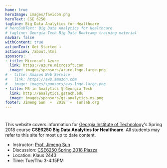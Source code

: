 ```yaml
---
home: true
heroImage: images/favicon.png
heroText: CSE 6250
tagline: Big Data Analytics for Healthcare
# heroSubText: Big Data Analytics for Healthcare
# tagline: Georgia Tech Big Data Bootcamp training material
navbar: false
withContent: true
actionText: Get Started →
actionLink: /about.html
sponsors:
- title: Microsoft Azure
  link: https://azure.microsoft.com
  image: images/sponsors/azure-logo-large.png
# - title: Amazon Web Service
#   link: https://aws.amazon.com
#   image: images/sponsors/aws-logo-large.png
- title: MS in Analytics @ Georgia Tech
  link: http://analytics.gatech.edu
  image: images/sponsors/gt-analytics-ms.png
footer: Jimeng Sun  •  2018  •  sunlab.org
---
```

#

<div class="main-explain-area jumbotron">

This website covers information for [Georgia Institute of Technology](//www.gatech.edu)'s Spring 2018 course **CSE6250 Big Data Analytics for Healthcare**.  All students may refer to this site for most up to date content.

+ Instructor: [Prof. Jimeng Sun](//sunlab.org)
+ Discussion: [CSE6250 Spring 2018 Piazza](http://piazza.com/gatech/spring2018/cse6250)
+ Location:   Klaus 2443
+ Time:       Tue/Thu 3-4:15PM

</div>
